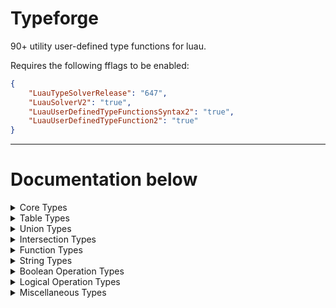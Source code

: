 # Typeforge
90+ utility user-defined type functions for luau.

Requires the following fflags to be enabled:
```json
{
    "LuauTypeSolverRelease": "647",
    "LuauSolverV2": "true",
    "LuauUserDefinedTypeFunctionsSyntax2": "true",
    "LuauUserDefinedTypeFunction2": "true"
}
```

- - -

# Documentation below








<details>
<summary>Core Types</summary>


## Pick
Outputs the inputted type but only with specificied components/properties.

| Name | Type | Description |
| ---- | ---- | ----------- |
| input | any | The type to pick components/properties from. |
| toPick | any | The union of types (or a singleton/primitive) to be picked. |

```luau
type TypeResult = Pick<
    "hello" & "world" & "foo" & "bar",
    "world" | "bar"
>

-- type TypeResult = "bar" & "world"
```


## PickExtends
Outputs the inputted type but only with components which extends the specified types.

| Name | Type | Description |
| ---- | ---- | ----------- |
| input | any | The type to pick components/properties from. |
| toPick | any | The union of types (or a singleton/primitive) to pick from. |

```luau
type TypeResult = PickExtends<
    "hello" & boolean & "world" & true & string,
    boolean
>

-- type TypeResult = boolean & true
```


## Omit
Outputs the inputted type but with specificied components/properties removed.

| Name | Type | Description |
| ---- | ---- | ----------- |
| input | any | The type to omit components/properties from. |
| toOmit | any | The union of types (or a singleton/primitive) to be omitted. |

```luau
type TypeResult = Omit<
    "hello" | "world" | "foo" | "bar",
    "world" | "bar"
>

-- type TypeResult = "foo" | "hello"
```


## OmitExtends
Outputs the inputted type but without components which extends the specified types.

| Name | Type | Description |
| ---- | ---- | ----------- |
| input | any | The type to omit components/properties from. |
| toOmit | any | The union of types (or a singleton/primitive) to be omitted. |

```luau
type TypeResult = OmitExtends<
    "hello" | boolean | "world" | true | string,
    boolean
>

-- type TypeResult = "hello" | "world" | string
```


## Clean
Removes duplicate components from unions and intersections including inside table keys, values and indexers.

| Name | Type | Description |
| ---- | ---- | ----------- |
| input | any | The type to clean. |

```luau
type TypeResult = Clean<{
    age: number | number,
    [boolean]: boolean | boolean
}>

--[[
type TypeResult = {
    [boolean]: boolean,
    age: number
}
]]
```

## Flatten
Recursively flattens intersections, unions and intersections of tables into one consolidated type.

| Name | Type | Description |
| ---- | ---- | ----------- |
| input | any | The type to flatten. |

```luau
type TypeResult = Flatten<({ hello: "world" } & ({ foo: "bar" } | { lol: "kek" }))>

--[[
type TypeResult = {
    foo: "bar",
    hello: "world"
} | {
    hello: "world",
    lol: "kek"
}
]]
```


## Equals
Outputs `true` if the two inputted types are identical.

| Name | Type | Description |
| ---- | ---- | ----------- |
| inputA | any | The first type to compare. |
| inputB | any | The second type to compare. |

```luau
type TypeResult = Equals<{ Kind: "Customer" }, { Kind: "Employee" }>

-- type TypeResult = false
```


## Overlap
Outputs the properties/components which exist in both `inputA` and `inputB`.

| Name | Type | Description |
| ---- | ---- | ----------- |
| inputA | any | The first type. |
| inputB | any | The second type. |

```luau
type TypeResult = Overlap<"hello" & "world" & "foo", "lol" & "foo" & "world">

-- type TypeResult = "foo" & "world"
```


## Diff
Outputs the properties/components which only exist in `inputA`, and which only exist in `inputB`.

| Name | Type | Description |
| ---- | ---- | ----------- |
| inputA | any | The first type. |
| inputB | any | The second type. |

```luau
type TypeResult = Diff<"hello" | "world", "hello" | "foo">

-- type TypeResult = "foo" | "world"
```


## ToCamel
Converts a type to camel case (camelCase).

| Name | Type | Description |
| ---- | ---- | ----------- |
| input | any | The type to convert to camel case. |

```luau
type TypeResult = ToCamel<{ Name: string, Age: number }>

-- type TypeResult = { age: number, name: string }
```


## ToPascal
Converts a type to pascal case (PascalCase).

| Name | Type | Description |
| ---- | ---- | ----------- |
| input | any | The type to convert to pascal case. |

```luau
type TypeResult = ToPascal<"hello" & "world">

-- type TypeResult = "Hello" & "World"
```


## ToUpper
Converts a type to upper case (UPPERCASE).

| Name | Type | Description |
| ---- | ---- | ----------- |
| input | any | The type to convert to upper case. |

```luau
type TypeResult = ToUpper<"Foo" | "Bar" | "lol">

-- type TypeResult = "BAR" | "FOO" | "LOL"
```


## ToLower
Converts a type to lower case (lowercase).

| Name | Type | Description |
| ---- | ---- | ----------- |
| input | any | The type to convert to lower case. |

```luau
type TypeResult = ToLower<{ HELLO: "world", FOO: "BAR" }>

--[[
type TypeResult = {
    foo: "BAR",
    hello: "world"
}
]]
```


## IsEmpty
Returns true if the inputted type is empty.

| Name | Type | Description |
| ---- | ---- | ----------- |
| input | any | The type to test emptiness for. |

```luau
type TypeResult = IsEmpty<{ }>

-- type TypeResult = true
```


## Nilable
Outputs a union of the inputted type and a nil singleton type.

| Name | Type | Description |
| ---- | ---- | ----------- |
| input | any | The type to make nilable. |

```luau
type TypeResult = Nilable<string>

-- type TypeResult = string?
```


## NonNilable
Outputs a union of the inputted type but with nil singleton types removed.

| Name | Type | Description |
| ---- | ---- | ----------- |
| input | any | The type to make non-nilable. |

```luau
type TypeResult = NonNilable<string?>

-- type TypeResult = string
```


## IsNilable
Outputs true if the inputted type is nilable.

| Name | Type | Description |
| ---- | ---- | ----------- |
| input | any | The type to test to see if it is nilable. |

```luau
type TypeResult = IsNonNilable<string?>

-- type TypeResult = true
```


## IsNonNilable
Outputs true if the inputted type is non-nilable.

| Name | Type | Description |
| ---- | ---- | ----------- |
| input | any | The type to test to see if it is non-nilable. |

```luau
type TypeResult = IsNonNilable<string?>

-- type TypeResult = false
```


</details>








<details>
<summary>Table Types</summary>


## TablePick
Outputs the inputted table but only with specified properties.

| Name | Type | Description |
| ---- | ---- | ----------- |
| input | { [any]: any } | The table to pick properties from. |
| toPick | any | The union of types or a singleton/primitive to be picked. |

```luau
type TypeResult = TablePick<{
    name: string,
    age: number,
    [string | number]: "fooBar"
}, "name" | string>

--[[
type TypeResult = {
    [string]: "fooBar",
    name: string
}
]]
```


## TablePickExtends
Outputs the inputted table but only with properties whos keys extends the specified types.

| Name | Type | Description |
| ---- | ---- | ----------- |
| input | { [any]: any } | The table to pick properties from. |
| toPick | any | The union of types or a singleton/primitive to pick from. |

```luau
type TypeResult = TablePickExtends<{
    name: string,
    age: number,
    [string | number]: "fooBar"
}, string>

--[[
type TypeResult = {
    [string]: "fooBar",
    age: number,
    name: nil
}
]]
```


## TableOmit
Outputs the inputted table but with specified properties omitted.

| Name | Type | Description |
| ---- | ---- | ----------- |
| input | { [any]: any } | The table to omit properties from. |
| toPick | any | The union of types (or a singleton/primitive) to be omitted. |

```luau
type TypeResult = TableOmit<{
    name: string,
    age: number
}, "age">

--[[
type TypeResult = {
    name: string
}
]]
```


## TableOmitExtends
Outputs the inputted table but without components which extends the specified types.

| Name | Type | Description |
| ---- | ---- | ----------- |
| input | { [any]: any } | The table to omit properties from. |
| toPick | any | The union of types (or a singleton/primitive) to omit from. |

```luau
type TypeResult = TableOmitExtends<{
    name: string,
    age: number
}, string>

--[[
type TypeResult = {  }
]]
```


## TableFlatten
Flattens intersections of tables into one consolidated type.

| Name | Type | Description |
| ---- | ---- | ----------- |
| input | { [any]: any } | The table to flatten. |

```luau
type TypeResult = TableFlatten<
    { Name: string, Age: number } &
    { Kind: "Employee" }
>

--[[
type TypeResult = {
    Age: number,
    Kind: "Employee",
    Name: string
}
]]
```


## TableClean
Removes duplicate components from unions and intersections inside of table keys, values and indexers.

| Name | Type | Description |
| ---- | ---- | ----------- |
| input | { [any]: any } | The table to clean. |

```luau
type TypeResult = TableClean<{ Name: string | string, Age: number }>

-- type TypeResult = { Age: number, Name: string }
```


## TableEquals
Outputs true if the two inputted tables are identical.

| Name | Type | Description |
| ---- | ---- | ----------- |
| inputA | { [any]: any } | The first table to compare. |
| inputB | { [any]: any } | The second table to compare. |

```luau
type TypeResult = TableEquals<{ Name: "Bob" }, { Name: "Bob" }>

-- type TypeResult = true
```


## TableDiff
Outputs a table of properties which only appear in inputA, and which only appear in inputB.

| Name | Type | Description |
| ---- | ---- | ----------- |
| inputA | { [any]: any } | The first table. |
| inputB | { [any]: any } | The second table. |

```luau
type TypeResult = TableDiff<
    { Hello: "World", Foo: "Bar" },
    { Hello: "World", Baz: "Biz" }
>

--[[
type TypeResult = {
    Baz: "Biz",
    Foo: "Bar"
}
]]
```


## TableOverlap
Outputs a table of properties which only appear in both inputA and inputB.

| Name | Type | Description |
| ---- | ---- | ----------- |
| inputA | { [any]: any } | The first table. |
| inputB | { [any]: any } | The second table. |

```luau
type TypeResult = TableOverlap<
    { Hello: "World", Foo: "Bar" },
    { Hello: "World", Baz: "Biz" }
>

-- type TypeResult = { Hello: "World" }
```


## Either
Returns a union of the two inputted tables, where keys of the first table are added to the second table (if not already) but with a falsy value and vice virsa.

| Name | Type | Description |
| ---- | ---- | ----------- |
| inputA | { [any]: any } | The first table. |
| inputB | { [any]: any } | The second table. |

```luau
type TypeResult = Either<
    { Success: true, Data: string },
    { Success: false }
>

--[[
type TypeResult = {
    Data: (false | never)?,
    Success: false
} | {
    Data: string,
    Success: true
}
]]
```


## TableAtLeast
Outputs a type where another type needs to have at least one of the properties from the input type in order to satify it.

| Name | Type | Description |
| ---- | ---- | ----------- |
| input | { [any]: any } | The table type input. |

```luau
type TypeResult = TableAtLeast<{
    hello: "world", foo: "bar", baz: "bix"
}>

--[[
type TypeResult = {
    baz: "bix",
    foo: "bar"?,
    hello: "world"?
} | {
    baz: "bix"?,
    foo: "bar",
    hello: "world"?
} | {
    baz: "bix"?,
    foo: "bar"?,
    hello: "world"
}
]]
```


## Partial
Makes all of the properties in a table optional.

| Name | Type | Description |
| ---- | ---- | ----------- |
| input | { [any]: any } | The table to make partial. |

```luau
type TypeResult = Partial<{ hello: "world", foo: "bar" }>

--[[
type TypeResult = {
    foo: "bar"?,
    hello: "world"?
}
]]
```


## PickPartial
Picks all the partial keys from a table.

| Name | Type | Description |
| ---- | ---- | ----------- |
| input | { [any]: any } | The table to pick partial keys from. |

```luau
type TypeResult = PickPartial<{
    hello: "world"?, foo: "bar", baz: "bax"?
}>

-- type TypeResult = { baz: "bax"?, hello: "world"? }
```


## Required
Makes all of the properties in a table required.

| Name | Type | Description |
| ---- | ---- | ----------- |
| input | { [any]: any } | The table to make required. |

```luau
type TypeResult = Required<{ hello: "world"?, foo: "bar"? }>

-- type TypeResult = { foo: "bar", hello: "world" }
```


## PickRequired
Picks all the required keys from a table.

| Name | Type | Description |
| ---- | ---- | ----------- |
| input | { [any]: any } | The table to pick required keys from. |

```luau
type TypeResult = PickPartial<{
    hello: "world"?, foo: "bar", baz: "bax"?
}>

-- type TypeResult = { foo: "bar" }
```


## ReadOnly
Makes all of the properties in a table read only.

| Name | Type | Description |
| ---- | ---- | ----------- |
| input | { [any]: any } | The table to make read only. |

```luau
type TypeResult = ReadOnly<{ hello: "world", foo: "bar" }>

--[[
type TypeResult = {
    read foo: "bar",
    read hello: "world"
}
]]
```


## ReadWrite
Makes all of the properties of a table readable and writable (mutable).

| Name | Type | Description |
| ---- | ---- | ----------- |
| input | { [any]: any } | The table to make mutable. |

```luau
type TypeResult = ReadWrite<{ read hello: "world", read foo: "bar" }>

--[[
type TypeResult = {
    foo: "bar",
    hello: "world"
}
]]
```


## ValueOf
Outputs all values of a table as a union of types (or a singleton/primitive).

| Name | Type | Description |
| ---- | ---- | ----------- |
| input | { [any]: any } | The table to get values of. |

```luau
type TypeResult = ValueOf<{ hello: "world", foo: "bar" }>

-- type TypeResult = "bar" | "world"
```


## RemoveIndexer
Removes the indexer from a table type.

| Name | Type | Description |
| ---- | ---- | ----------- |
| tble | { [any]: any } | The table to remove the indexer from. |

```luau
type TypeResult = TableRemoveIndexer<{  hello: "world", [number]: number }>

-- type TypeResult = { hello: "world" }
```


## SetIndexer
Sets the indexer for a table type.

| Name | Type | Description |
| ---- | ---- | ----------- |
| input | { [any]: any } | The table to set the indexer for. |
| keyType | any | The key type for the new indexer. |
| value | any | The value for the new indexer. |

```luau
type TypeResult = TableSetIndexer<{ foo: "bar", [number]: number }, string, "hello world">

--[[
type TypeResult = {
    [string]: "hello world",
    foo: "bar"
}
]]
```


## TableToCamel
Converts all string literal keys in a table to be camel case (camelCase).

| Name | Type | Description |
| ---- | ---- | ----------- |
| input | { [any]: any } | The table to convert to camel case. |

```luau
type TypeResult = TableToCamel<{ Name: string, Age: number }>

--[[
type TypeResult = {
    age: number,
    name: string
}
]]
```


## TableToPascal
Converts all string literal keys in a table to be pascal case (PascalCase).

| Name | Type | Description |
| ---- | ---- | ----------- |
| input | { [any]: any } | The table to convert to pascal case. |

```luau
type TypeResult = TableToPascal<{ name: string, age: number }>

--[[
type TypeResult = {
    Age: number,
    Name: string
}
]]
```


## TableToUpper
Converts all string literal keys in a table to be upper case (PascalCase).

| Name | Type | Description |
| ---- | ---- | ----------- |
| input | { [any]: any } | The table to convert to upper case. |

```luau
type TypeResult = TableToUpper<{ name: string, age: number }>

--[[
type TypeResult = {
    AGE: number,
    NAME: string
}
]]
```


## TableToLower
Converts all string literal keys in a table to be lower case (lowercase).

| Name | Type | Description |
| ---- | ---- | ----------- |
| input | { [any]: any } | The table to convert to lower case. |

```luau
type TypeResult = TableToLower<{ NaMe: string, AgE: number }>

--[[
type TypeResult = {
    age: number,
    name: string
}
]]
```


## TableIsEmpty
Returns true if the table is empty.

| Name | Type | Description |
| ---- | ---- | ----------- |
| input | { [any]: any } | The table to test emptiness for. |

```luau
type TypeResult = TableIsEmpty<{}>

-- type TypeResult = true
```


## GetMetatable
Gets the metatable for a table.

| Name | Type | Description |
| ---- | ---- | ----------- |
| input | { [any]: any } | The table to get the metatable for. |

```luau
type TypeResult = GetMetatable<SetMetatable<{ foo: "bar" }, { get: () -> string }>>

-- type TypeResult = { get: () -> string }
```


## SetMetatable
Sets the metatable for a table.

| Name | Type | Description |
| ---- | ---- | ----------- |
| input | { [any]: any } | The table to set the metatable for. |
| metatable | { [any]: any } | The metatable to set. |

```luau
type MyMetatable = { get: () -> string, __index: MyMetatable }
type TypeResult = SetMetatable<{ foo: "bar" }, MyMetatable>

--[[
{
    @metatable t1, 
    {
        foo: "bar"
    }
} where t1 = {
    __index: t1,
    get: () -> string
}
]]
```

</details>








<details>
<summary>Union Types</summary>


## UnionPick
Outputs the inputted union or singleton/primitive but only with specified components.

| Name | Type | Description |
| ---- | ---- | ----------- |
| input | any | The union or singleton/primitive to pick components from. |
| toPick | any | The union of types (or a singleton/primitive) to be picked. |

```luau
type TypeResult = UnionPick<
    "hello" | string | "world",
    "world"
>

-- type TypeResult = "world"
```


## UnionPickExtends
Outputs the inputted union or singleton/primitive but only with components which extends the specified types.

| Name | Type | Description |
| ---- | ---- | ----------- |
| input | any | The union or singleton/primitive to pick components from. |
| toPick | any | The union of types (or a singleton/primitive) to pick from. |

```luau
type TypeResult = UnionPickExtends<
    "hello" | false | string | "world" | boolean,
    false | string
>

-- type TypeResult = "hello" | "world" | false | string
```


## UnionOmit
Outputs the inputted union or singleton/primitive but with specified components omitted.

| Name | Type | Description |
| ---- | ---- | ----------- |
| input | any | The union or singleton/primitive to omit properties from. |
| toOmit | any | The union of types (or a singleton/primitive) to be omitted. |

```luau
type TypeResult = UnionOmit<
    "hello" | string | "world",
    "world"
>

-- type TypeResult = "hello" | string
```


## UnionOmitExtends
Outputs the inputted union or singleton/primitive but without components which extends the specified types.

| Name | Type | Description |
| ---- | ---- | ----------- |
| input | any | The union or singleton/primitive to omit properties from. |
| toOmit | any | The union of types (or a singleton/primitive) to omit from. |

```luau
type TypeResult = UnionOmitExtends<
    "hello" | false | string | "world" | boolean,
    false | string
>

-- type TypeResult = "hello" | string | "world"
```


## UnionClean
Removes duplicate types from a union (or a singleton/primitive).

| Name | Type | Description |
| ---- | ---- | ----------- |
| input | any | The union of types (or a singleton/primitive) to be cleaned. |

```luau
type TypeResult = UnionClean<"hello" | string | "world" | string | "foo" | "hello">

-- type TypeResult = "foo" | "hello" | "world" | string
```


## UnionFlatten
Recursively flattens nested unions into one union, semantics are preserved.

| Name | Type | Description |
| ---- | ---- | ----------- |
| input | any | The union of types (or a singleton/primitive) to be flattened. |

```luau
type TypeResult = UnionFlatten<"foo" | ("hello" | ("world" | "lol"))>

-- type TypeResult = "foo" | "hello" | "lol" | "world"
```


## UnionEquals
Outputs true if the two inputted unions (or a singleton/primitive) are identical.

| Name | Type | Description |
| ---- | ---- | ----------- |
| inputA | any | The first union to compare. |
| inputB | any | The second union to compare. |

```luau
type TypeResult = UnionEquals<"hello" | "lol", "hello" | "kek">

-- type TypeResult = false
```


## UnionDiff
Outputs a union of components which only appear in `inputA`, and which only appear in `inputB`.

| Name | Type | Description |
| ---- | ---- | ----------- |
| inputA | any | The first union. |
| inputB | any | The second union. |

```luau
type TypeResult = UnionDiff<"hello" | "foo", "hello" | "bar">

-- type TypeResult = "bar" | "foo"
```


## UnionOverlap
Outputs a union of components which only appear in both `inputA` and `inputB`.

| Name | Type | Description |
| ---- | ---- | ----------- |
| inputA | any | The first union. |
| inputB | any | The second union. |

```luau
type TypeResult = UnionOverlap<"hello" | "foo", "hello" | "bar">

-- type TypeResult = "hello"
```

</details>








<details>
<summary>Intersection Types</summary>


## IntersectionPick
Outputs the inputted intersection or singleton/primitive but only with specified components.

| Name | Type | Description |
| ---- | ---- | ----------- |
| input | any | The intersection or singleton/primitive to pick components from. |
| toPick | any | The union of types (or a singleton/primitive) to be picked. |

```luau
type TypeResult = IntersectionPick<
    "hello" & string & "world",
    "world"
>

-- type TypeResult = "world"
```


## IntersectionPickExtends
Outputs the inputted intersection or singleton/primitive but with components which extends the specified types.

| Name | Type | Description |
| ---- | ---- | ----------- |
| input | any | The union or singleton/primitive to pick properties from. |
| toPick | any | The union of types (or a singleton/primitive) to pick from. |

```luau
type TypeResult = IntersectionPickExtends<
    "hello" & false & string & "world" & boolean,
    false & string
>

-- type TypeResult = "hello" & "world" & false & string
```


## IntersectionOmit
Outputs the inputted intersection or singleton/primitive but with specified components omitted.

| Name | Type | Description |
| ---- | ---- | ----------- |
| input | any | The intersection or singleton/primitive to omit properties from. |
| toOmit | any | The intersection of types (or a singleton/primitive) to be omitted. |

```luau
type TypeResult = IntersectionOmit<
    "hello" & string & "world",
    "world"
>

-- type TypeResult = "hello" & string
```


## IntersectionOmitExtends
Outputs the inputted intersection or singleton/primitive but without components which extends the specified types.

| Name | Type | Description |
| ---- | ---- | ----------- |
| input | any | The union or singleton/primitive to omit properties from. |
| toOmit | any | The union of types (or a singleton/primitive) to omit from. |

```luau
type TypeResult = IntersectionOmitExtends<
    "hello" & false & string & "world" & boolean,
    false & string
>

-- type TypeResult = "hello" & string & "world"
```


## IntersectionClean
Removes duplicate types from a intersection (or a singleton/primitive).

| Name | Type | Description |
| ---- | ---- | ----------- |
| input | any | The intersection of types (or a singleton/primitive) to be cleaned. |

```luau
type TypeResult = IntersectionClean<"hello" & string & "world" & string & "foo" & "hello">

-- type TypeResult = "foo" & "hello" & "world" & string
```


## IntersectionFlatten
Recursively flattens nested intersections into one intersection, semantics are preserved.

| Name | Type | Description |
| ---- | ---- | ----------- |
| input | any | The intersection of types (or a singleton/primitive) to be flattened. |

```luau
type TypeResult = IntersectionFlatten<"foo" & ("hello" & ("world" & "lol"))>

-- type TypeResult = "foo" & "hello" & "lol" & "world"
```


## IntersectionEquals
Outputs true if the two inputted intersections (or a singleton/primitive) are identical.

| Name | Type | Description |
| ---- | ---- | ----------- |
| inputA | any | The first intersection to compare. |
| inputB | any | The second intersection to compare. |

```luau
type TypeResult = IntersectionEquals<"hello" & "lol", "hello" & "kek">

-- type TypeResult = false
```


## IntersectionDiff
Outputs an intersection of components which only appear in `inputA`, and which only appear in `inputB`.

| Name | Type | Description |
| ---- | ---- | ----------- |
| inputA | any | The first intersection. |
| inputB | any | The second intersection. |

```luau
type TypeResult = IntersectionDiff<"hello" & "foo", "hello" & "bar">

-- type TypeResult = "bar" & "foo"
```


## IntersectionOverlap
Outputs an intersection of components which only appear in both `inputA` and `inputB`.

| Name | Type | Description |
| ---- | ---- | ----------- |
| inputA | any | The first intersection. |
| inputB | any | The second intersection. |

```luau
type TypeResult = IntersectionOverlap<"hello" & "foo", "hello" & "bar">

-- type TypeResult = "hello"
```

</details>








<details>
<summary>Function Types</summary>


## FunctionClean
Removes duplicate types from a functions arguments and return types.

| Name | Type | Description |
| ---- | ---- | ----------- |
| input | (...any) -> ...any | The function to be cleaned. |

```luau
type TypeResult = FunctionClean<(number, string | string | boolean) -> any | any>

-- type TypeResult = (number, boolean | string) -> any
```


## FunctionFlatten
Recursively flattens the arguments and parameters of a function so that intersections, unions and intersections of tables are flattened into one consolidated type.

| Name | Type | Description |
| ---- | ---- | ----------- |
| input | (...any) -> ...any | The function to be flattened. |

```luau
type TypeResult = FunctionClean<(string | (number | boolean)) -> (any & (boolean & number))>

-- type TypeResult = (boolean | number | string) -> any & boolean & number
```


## FunctionEquals
Outputs true if the two inputted functions have identical arguments and return types.

| Name | Type | Description |
| ---- | ---- | ----------- |
| inputA | (...any) -> ...any | The first function to compare. |
| inputB | (...any) -> ...any | The second function to compare. |

```luau
type TypeResult = FunctionEquals<(string) -> number, (number) -> string>

-- type TypeResult = false
```


## Args
Outputs the arguments of a function.

| Name | Type | Description |
| ---- | ---- | ----------- |
| input | (...any) -> ...any | The function to get arguments for. |

```luau
type TypeResult = Args<(number, string, boolean) -> any>

--[[
type TypeResult = {
    1: number,
    2: string,
    3: boolean
}
]]
```


## SetArgs
Sets the arguments for an existing function type.

| Name | Type | Description |
| ---- | ---- | ----------- |
| input | (...any) -> ...any | The function to set arguments for. |
| args | { [`{number}`]: any, Tail: any } | The new arguments for the function. |

```luau
type MyFunction = () -> { name: string, age: number }
type TypeResult = SetArgs<MyFunction, { ["1"]: string, Tail: any }>

--[[
type TypeResult = (string, ...any) -> {
    age: number,
    name: string
}
]]
```


## Returns
Outputs the return types of a function.

| Name | Type | Description |
| ---- | ---- | ----------- |
| input | (...any) -> ...any | The function to get return types for. |

```luau
type TypeResult = Returns<() -> (string, number)>

--[[
type TypeResult = {
    1: string,
    2: number
}
]]
```


## SetReturns
Sets the return types for a function.

| Name | Type | Description |
| ---- | ---- | ----------- |
| input | (...any) -> ...any | The function to set return types for. |
| returns | { [`{number}`]: any, Tail: any } | The new return types for the function. |

```luau
type MyFunction = (string) -> boolean
type TypeResult = SetReturns<MyFunction, { ["1"]: number }>

-- type TypeResult = (string) -> number
```


## Function
Builds a function type using a table for the arguments and the return types.

| Name | Type | Description |
| ---- | ---- | ----------- |
| args | { [`{number}`]: any, Tail: any } | The arguments for the function. |
| returns | { [`{number}`]: any, Tail: any } | The new return types for the function. |

```luau
type TypeResult = Function<
    { ["1"]: string, ["2"]: number },
    { ["1"]: boolean, Tail: string }
>

-- type TypeResult = (string, number) -> (boolean, ...string)
```


</details>








<details>
<summary>String Types</summary>


## StringToCamel
Converts a string literal (or string literals within a union/intersection) to camel case (camelCase).

| Name | Type | Description |
| ---- | ---- | ----------- |
| input | string | The string to convert to camel case. |

```luau
type TypeResult = StringToCamel<"HelloWorld">

-- type TypeResult = "helloWorld"
```


## StringToPascal
Converts a string literal (or string literals within a union/intersection) to pascal case (PascalCase).

| Name | Type | Description |
| ---- | ---- | ----------- |
| input | string | The string to convert to pascal case. |

```luau
type TypeResult = StringToPascal<"helloWorld">

-- type TypeResult = "HelloWorld"
```


## StringToLower
Converts a string literal (or string literals within a union/intersection) to lower case (lowercase).

| Name | Type | Description |
| ---- | ---- | ----------- |
| input | string | The string to convert to lower case. |

```luau
type TypeResult = StringToLower<"helloWorld">

-- type TypeResult = "helloworld"
```


## StringToUpper
Converts a string literal (or string literals within a union/intersection) to upper case (UPPERCASE).

| Name | Type | Description |
| ---- | ---- | ----------- |
| input | string | The string to convert to upper case. |

```luau
type TypeResult = StringToUpper<"helloWorld">

-- type TypeResult = "HELLOWORLD"
```


## StringReplace
Replaces part(s) of a string literal (or string literals within a union/intersection) with another using a pattern.

| Name | Type | Description |
| ---- | ---- | ----------- |
| input | string | The string to replace in. |
| replace | string | The string pattern to replace. |
| replaceWith | string | The replacement string. |

```luau
type TypeResult = StringReplace<"wolf", "f$", "ves">

-- type TypeResult = "wolves"
```


## StringJoin
Joins a table of strings together.

| Name | Type | Description |
| ---- | ---- | ----------- |
| input | { [`{number}`]: string } | The string table to join together. |


```luau
type TypeResult = StringJoin<{ ["1"]: "Hello", ["2"]: " world!" }>

-- type TypeResult = "Hello world!"
```


## StringSplit
Splits a string literal (or string literals within a union/intersection) at every occurance of a specific string.

| Name | Type | Description |
| ---- | ---- | ----------- |
| input | string | The string to split. |
| splitAt | string | The string to split at. |


```luau
type TypeResult = StringSplit<"Hello, world!", ",">

--[[
type TypeResult = {
    1: "Hello",
    2: " world!"
}
]]
```


## StringAt
Returns the character of a string at a specific index.

| Name | Type | Description |
| ---- | ---- | ----------- |
| input | string | The string table to join together. |
| at | `{number}` | The stringified position to get character at. |


```luau
type TypeResult = StringAt<"hello", "2">

-- type TypeResult = "e"
```


## StringLength
Gets the length of a string (returns as a stringified integer as luau doesn't currently support integer literals).

| Name | Type | Description |
| ---- | ---- | ----------- |
| input | string | The string to get the length of. |


```luau
type TypeResult = StringLength<"hello">

-- type TypeResult = "5"
```


## StringIsLength
Outputs true if the input string is of the required length.

| Name | Type | Description |
| ---- | ---- | ----------- |
| input | string | The string to test the length of. |
| length | `{number}` | The expected length of the string. |


```luau
type TypeResult = StringIsLength<"hello", "5">

-- type TypeResult = true
```


## StringIsEmpty
Outputs true if the string is empty.

| Name | Type | Description |
| ---- | ---- | ----------- |
| input | string | The string to test emptiness for. |


```luau
type TypeResult = StringIsEmpty<"">

-- type TypeResult = true
```


## StringIsLiteral
Returns true if the string is a string literal.

| Name | Type | Description |
| ---- | ---- | ----------- |
| input | string | The string to test to see if its a string literal. |

```luau
type TypeResult = StringIsLiteral<"Hello">

-- type TypeResult = true
```


</details>








<details>
<summary>Boolean Operation Types</summary>

## Not
If a truthy type is inputted then it outputs `false`, and if a falsy type is inputted then it outputs `true`.

| Name | Type | Description |
| ---- | ---- | ----------- |
| input | any | The union/singleton you wish to perform a `Not` operation on. |

```luau
type TypeResult = Not<true>

-- type TypeResult = false
```


## And
If all types of the union (or singleton/primitive) are truthy then it outputs `true`, but if at least one of the types of the (or singleton/primitive) are falsely then it outputs `false`.

| Name | Type | Description |
| ---- | ---- | ----------- |
| input | any | The union/singleton you wish to perform an `And` operation on. |

```luau
type TypeResult = And<true | false>

-- type TypeResult = false
```


## Or
If at least one of the types of the union (or singleton/primitive) are truthy then it outputs `true`, but if all of the types of the union (or singleton/primitive) are falsely then it outputs `false`.

| Name | Type | Description |
| ---- | ---- | ----------- |
| input | any | The union/singleton you wish to perform an `Or` operation on. |

```luau
type TypeResult = Or<true | false>

-- type TypeResult = true
```

</details>








<details>
<summary>Logical Operation Types</summary>

## Extends
Returns true if all of the input types extends at least one of the output types.

| Name | Type | Description |
| ---- | ---- | ----------- |
| input | any | The type to test. |
| extends | any | The type to test if `input` extends.

```luau
type CustomerSchema = { name: string, age: number, kind: "Customer" }

type TypeResult = Extends<{ name: "Bob", age: number, kind: "Employee" }, CustomerSchema>
-- This does not extend `CustomerSchema` as `kind` is not the string literal `"Customer"`.

-- type TypeResult = false
```


## Compare
Returns true if `input` has the same type or subtype (via vanilla luau subtyping) to `compareTo`.

| Name | Type | Description |
| ---- | ---- | ----------- |
| input | any | The type to compare. |
| compareTo | any | The type to compare to. |

```luau
type CustomerSchema = { name: string, age: number, kind: "Customer" }

type TypeResult = Compare<{ name: "Bob", age: number, kind: "Employee" }, CustomerSchema>

-- type TypeResult = true
```


## Condition
If `input` is a truthy type then it outputs `ifTruthy`, if else then it outputs `ifFalsy`.

| Name | Type | Description |
| ---- | ---- | ----------- |
| input | any | The type for the condition. |
| ifTruthy | any | The type to output if `input` is truthy. |
| ifFalsy | any | The type to output if `input` is falsy. |

```luau
type TypeResult = Condition<
    StringIsLiteral<"Bob">,
    "Is String Literal",
    "Is Not String Literal"
>

-- type TypeResult = "Is String Literal"
```


</details>








<details>
<summary>Miscellaneous Types</summary>


## Expect
Throws a type error if the first type does not equal the second.

| Name | Type | Description |
| ---- | ---- | ----------- |
| expect | any | The type to be compared. |
| toBe | any | The type you want to compare `expect` to. |

```luau
type TypeResult = Expect<true, false>

-- TypeError: 'Expect' type function errored at runtime: [string "Expect"]:872: expection error!
```


## Inspect
Returns the inputted type but with unions and intersections turned into arrays so they can be inspected better.

| Name | Type | Description |
| ---- | ---- | ----------- |
| input | any | The type to be inspected. |

```luau
type TypeResult = Expect<true, false>

-- TypeError: 'Expect' type function errored at runtime: [string "Expect"]:872: expection error!
```

</details>